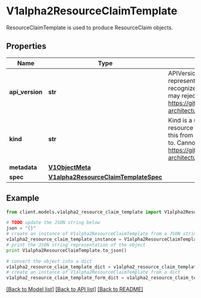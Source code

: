 # V1alpha2ResourceClaimTemplate

ResourceClaimTemplate is used to produce ResourceClaim objects.

## Properties
Name | Type | Description | Notes
------------ | ------------- | ------------- | -------------
**api_version** | **str** | APIVersion defines the versioned schema of this representation of an object. Servers should convert recognized schemas to the latest internal value, and may reject unrecognized values. More info: https://git.k8s.io/community/contributors/devel/sig-architecture/api-conventions.md#resources | [optional] 
**kind** | **str** | Kind is a string value representing the REST resource this object represents. Servers may infer this from the endpoint the client submits requests to. Cannot be updated. In CamelCase. More info: https://git.k8s.io/community/contributors/devel/sig-architecture/api-conventions.md#types-kinds | [optional] 
**metadata** | [**V1ObjectMeta**](V1ObjectMeta.md) |  | [optional] 
**spec** | [**V1alpha2ResourceClaimTemplateSpec**](V1alpha2ResourceClaimTemplateSpec.md) |  | 

## Example

```python
from client.models.v1alpha2_resource_claim_template import V1alpha2ResourceClaimTemplate

# TODO update the JSON string below
json = "{}"
# create an instance of V1alpha2ResourceClaimTemplate from a JSON string
v1alpha2_resource_claim_template_instance = V1alpha2ResourceClaimTemplate.from_json(json)
# print the JSON string representation of the object
print V1alpha2ResourceClaimTemplate.to_json()

# convert the object into a dict
v1alpha2_resource_claim_template_dict = v1alpha2_resource_claim_template_instance.to_dict()
# create an instance of V1alpha2ResourceClaimTemplate from a dict
v1alpha2_resource_claim_template_form_dict = v1alpha2_resource_claim_template.from_dict(v1alpha2_resource_claim_template_dict)
```
[[Back to Model list]](../README.md#documentation-for-models) [[Back to API list]](../README.md#documentation-for-api-endpoints) [[Back to README]](../README.md)


